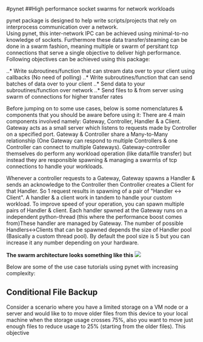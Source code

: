 #pynet
##High performance socket swarms for network workloads

pynet package is designed to help write scripts/projects that rely on interprocess communication over a network.<br/>
Using pynet, this inter-network IPC can be achieved using minimal-to-no knowledge of sockets. Furthermore these data transfer/steaming
can be done in a swarm fashion, meaning multiple or swarm of persitant tcp connections that serve a single objective to deliver
high performance.<br/>
Following objectives can be achieved using this package:

..* Write subroutines/function that can stream data over to your client using callbacks (No need of polling)</li>
..* Write subroutines/function that can send batches of data over to your client</li>
..* Send data to your subroutines/function over network</li>
..* Send files to & from server using swarm of connections for higher transfer rates</li>

  Before jumping on to some use cases, below is some nomenclatures & components that you should be aware before using it:
  There are 4 main components involved namely: Gateway, Controller, Handler & a Client. Gateway acts as a small server which listens
  to requests made by Controller on a specified port. Gateway & Controller share a Many-to-Many relationship (One Gateway can respond
  to multiple Controllers & one Controller can connect to multiple Gateways). Gateway-controller themselves do perform any workload
  operation (like data/file transfer) but instead they are responsible spawning & managing a swarm\s of tcp connections to handle 
  your workloads. </p><p>Whenever a controller requests to a Gateway, Gateway spawns a Handler & sends an acknowledge to the Controller
  then Controller creates a Client for that Handler. So 1 request results in spawning of a pair of "Handler <-> Client". A handler &
  a client work in tandem to handle your custom workload. To improve speed of your operation, you can spawn multiple pairs of Handler
  & client. Each handler spwned at the Gateway runs on a independent python-thread (this where the performance boost comes from)These     handler are managed by Gateway. The number of possible Handlers<->Clients that can be spawned depends the size of Handler 
  pool (Basically a custom thread pool). By default the pool size is 5 but you can increase it any number depending on your hardware.
  
**The swarm architecture looks something like this**
<img src="https://user-images.githubusercontent.com/40765055/58163266-53432900-7ca1-11e9-8c94-928eb364faf7.jpg" /></p>


Below are some of the use case tutorials using pynet with increasing complexity:
<br/>
<h2> Conditional File Backup </h2>
<info>
  Consider a scenario where you have a limited storage on a VM node or a server and would like to to move older files from this device
  to your local machine when the storage usage crosses 75%, also you want to move just enough files to reduce usage to 25% (starting from 
  the older files). This objective 
</info>
